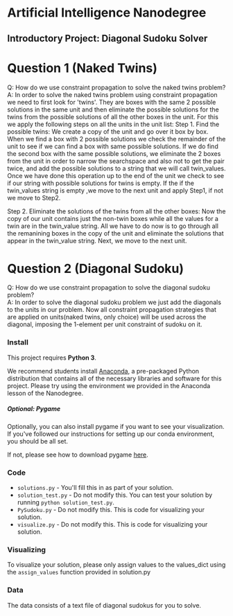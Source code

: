 # Artificial Intelligence Nanodegree
## Introductory Project: Diagonal Sudoku Solver

# Question 1 (Naked Twins)
Q: How do we use constraint propagation to solve the naked twins problem?  
A: In order to solve the naked twins problem using constraint propagation we need to first look for 'twins'. 
   They are boxes with the same 2 possible solutions in the same unit and then eliminate the  possible solutions for the twins from the possible solutions of all the other boxes in the unit.
   For this we apply the following steps on all the units in the unit list:
   Step 1. Find the possible twins:
           We create a copy of the unit and go over it box by box.
           When we find a box with 2 possible solutions we check the remainder of the unit to see if we can find a box with same possible solutions.
           If we do find the second box with the same possible solutions, we eliminate the 2 boxes from the unit in order to narrow the searchspace and also not to get the pair twice, and add the possible solutions to a string that we will call twin_values.
           Once we have done this operation up to the end of the unit we check to see if our string with possible solutions for twins is empty.
           If the if the twin_values string is empty ,we move to the next unit and apply Step1, if not we move to Step2.
   
   Step 2. Eliminate the solutions of the twins from all the other boxes:
           Now the copy of our unit contains just the non-twin boxes while all the values for a twin are in the twin_value string.
           All we have to do now is to go through all the remanining boxes in the copy of the unit and eliminate the solutions that appear in the twin_value string.
           Next, we move to the next unit.
             

# Question 2 (Diagonal Sudoku)
Q: How do we use constraint propagation to solve the diagonal sudoku problem?  
A: In order to solve the diagonal sudoku problem we just add the diagonals to the units in our problem. 
   Now all constraint propagation strategies that are applied on units(naked twins, only choice) will be used across the diagonal, 
   imposing the 1-element per unit constraint of sudoku on it. 

### Install

This project requires **Python 3**.

We recommend students install [Anaconda](https://www.continuum.io/downloads), a pre-packaged Python distribution that contains all of the necessary libraries and software for this project. 
Please try using the environment we provided in the Anaconda lesson of the Nanodegree.

##### Optional: Pygame

Optionally, you can also install pygame if you want to see your visualization. If you've followed our instructions for setting up our conda environment, you should be all set.

If not, please see how to download pygame [here](http://www.pygame.org/download.shtml).

### Code

* `solutions.py` - You'll fill this in as part of your solution.
* `solution_test.py` - Do not modify this. You can test your solution by running `python solution_test.py`.
* `PySudoku.py` - Do not modify this. This is code for visualizing your solution.
* `visualize.py` - Do not modify this. This is code for visualizing your solution.

### Visualizing

To visualize your solution, please only assign values to the values_dict using the ```assign_values``` function provided in solution.py

### Data

The data consists of a text file of diagonal sudokus for you to solve.
